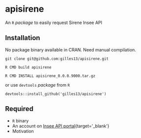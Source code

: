 # apisirene

An `R` *package* to easily request Sirene Insee API

## Installation

No package binary available in CRAN. Need manual compilation.

```
git clone git@github.com:gilles13/apisirene.git

R CMD build apisirene

R CMD INSTALL apisirene_0.0.0.9000.tar.gz
```

or use `devtools` *package* from `R`

```
devtools::install_github('gilles13/apisirene')
```

## Required

+ `R` binary
+ An account on [Insee API portal](https://portail-api.insee.fr/catalog/all){target='_blank'}
+ Motivation

